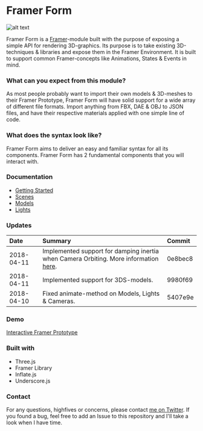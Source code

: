 # Framer Form
![alt text](https://github.com/emilwidlund/framer-form/blob/master/marketing/banner.png?raw=true)

Framer Form is a <a href="https://framer.com" target="_blank">Framer</a>-module built with the purpose of exposing a simple API for rendering 3D-graphics. Its purpose is to take existing 3D-techniques & libraries and expose them in the Framer Environment. It is built to support common Framer-concepts like Animations, States & Events in mind.

### What can you expect from this module?
As most people probably want to import their own models & 3D-meshes to their Framer Prototype, Framer Form will have solid support for a wide array of different file formats. Import anything from FBX, DAE & OBJ to JSON files, and have their respective materials applied with one simple line of code.

### What does the syntax look like?
Framer Form aims to deliver an easy and familiar syntax for all its components. Framer Form has 2 fundamental components that you will interact with.

### Documentation
- [Getting Started](documentation/GettingStarted.md)
- [Scenes](documentation/Scene.md)
- [Models](documentation/Model.md)
- [Lights](documentation/Light.md)

### Updates
| Date         | Summary        | Commit        |
| :---         | :---           | :---          |
| 2018-04-11   | Implemented support for damping inertia when Camera Orbiting. More information [here](documentation/Scene.md#if-orbitcontrols-is-enabled). | 0e8bec8 |
| 2018-04-11   | Implemented support for 3DS-models. | 9980f69 |
| 2018-04-10   | Fixed animate-method on Models, Lights & Cameras. | 5407e9e |

### Demo
<a href="https://framer.cloud/RzLsF">Interactive Framer Prototype</a>

### Built with
- Three.js
- Framer Library
- Inflate.js
- Underscore.js

### Contact
For any questions, highfives or concerns, please contact <a href="https://twitter.com/emilwidlund" target="_blank">me on Twitter</a>. If you found a bug, feel free to add an Issue to this repository and I'll take a look when I have time.
